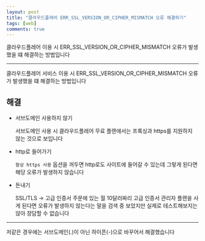 ```yaml
---
layout: post
title: "클라우드플레어 ERR_SSL_VERSION_OR_CIPHER_MISMATCH 오류 해결하기"
tags: [web]
comments: true
---
```


클라우드플레어 이용 시 ERR_SSL_VERSION_OR_CIPHER_MISMATCH 오류가 발생했을 떄 해결하는 방법입니다

---

클라우드플레어 서비스 이용 시 ERR_SSL_VERSION_OR_CIPHER_MISMATCH 오류가 발생했을 떄 해결하는 방법입니다

## 해결
- 서브도메인 사용하지 않기
  
  서브도메인 사용 시 클라우드플레어 무료 플랜에서는 프록싱과 https를 지원하지 않는 것으로 보입니다
  
- http로 들어가기
  
  `항상 https 사용` 옵션을 꺼두면 http로도 사이트에 들어갈 수 있는데 그렇게 된다면 해당 오류가 발생하지 않습니다

- 돈내기

  SSL/TLS -> 고급 인증서 주문에 있는 월 10달러짜리 고급 인증서 관리자 플랜을 사게 된다면 오류가 발생하지 않는다는 말을 검색 중 보았지만 실제로 테스트해보지는 않아 장담할 수 없습니다


---

저같은 경우에는 서브도메인(.)이 아닌 하이픈(-)으로 바꾸어서 해결했습니다
